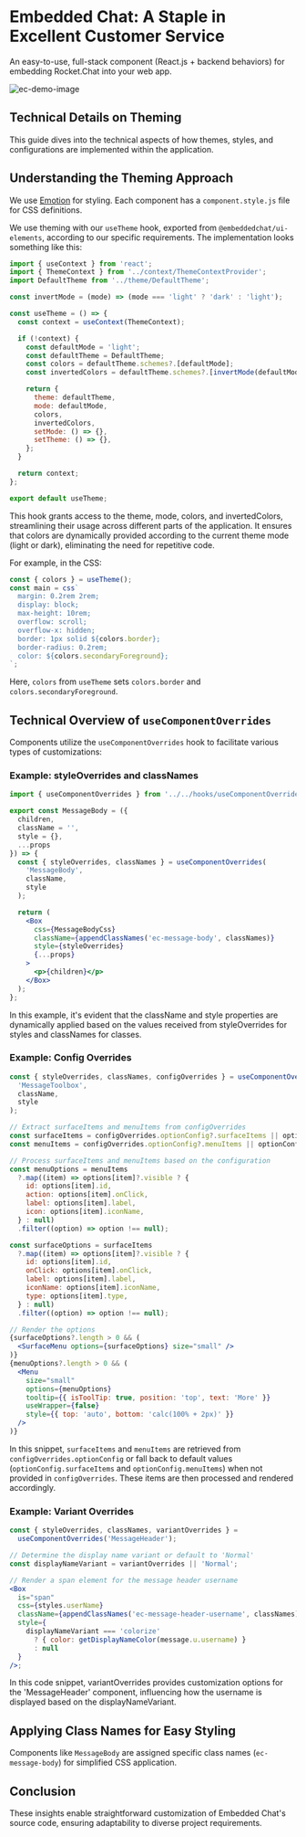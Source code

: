 # Embedded Chat: A Staple in Excellent Customer Service

An easy-to-use, full-stack component (React.js + backend behaviors) for embedding Rocket.Chat into your web app.

![ec-demo-image](https://github.com/RocketChat/EmbeddedChat/assets/78961432/b85c7b8a-65e2-4a90-a843-f4072c942ac0)

## Technical Details on Theming

This guide dives into the technical aspects of how themes, styles, and configurations are implemented within the application.

## Understanding the Theming Approach

We use [Emotion](https://emotion.sh/) for styling. Each component has a `component.style.js` file for CSS definitions.

We use theming with our `useTheme` hook, exported from `@embeddedchat/ui-elements`, according to our specific requirements. The implementation looks something like this:

```jsx
import { useContext } from 'react';
import { ThemeContext } from '../context/ThemeContextProvider';
import DefaultTheme from '../theme/DefaultTheme';

const invertMode = (mode) => (mode === 'light' ? 'dark' : 'light');

const useTheme = () => {
  const context = useContext(ThemeContext);

  if (!context) {
    const defaultMode = 'light';
    const defaultTheme = DefaultTheme;
    const colors = defaultTheme.schemes?.[defaultMode];
    const invertedColors = defaultTheme.schemes?.[invertMode(defaultMode)];

    return {
      theme: defaultTheme,
      mode: defaultMode,
      colors,
      invertedColors,
      setMode: () => {},
      setTheme: () => {},
    };
  }

  return context;
};

export default useTheme;
```

This hook grants access to the theme, mode, colors, and invertedColors, streamlining their usage across different parts of the application. It ensures that colors are dynamically provided according to the current theme mode (light or dark), eliminating the need for repetitive code.

For example, in the CSS:

```jsx
const { colors } = useTheme();
const main = css`
  margin: 0.2rem 2rem;
  display: block;
  max-height: 10rem;
  overflow: scroll;
  overflow-x: hidden;
  border: 1px solid ${colors.border};
  border-radius: 0.2rem;
  color: ${colors.secondaryForeground};
`;
```

Here, `colors` from `useTheme` sets `colors.border` and `colors.secondaryForeground`.

## Technical Overview of `useComponentOverrides`

Components utilize the `useComponentOverrides` hook to facilitate various types of customizations:

### Example: styleOverrides and classNames

```jsx
import { useComponentOverrides } from '../../hooks/useComponentOverrides';

export const MessageBody = ({
  children,
  className = '',
  style = {},
  ...props
}) => {
  const { styleOverrides, classNames } = useComponentOverrides(
    'MessageBody',
    className,
    style
  );

  return (
    <Box
      css={MessageBodyCss}
      className={appendClassNames('ec-message-body', classNames)}
      style={styleOverrides}
      {...props}
    >
      <p>{children}</p>
    </Box>
  );
};
```

In this example, it's evident that the className and style properties are dynamically applied based on the values received from styleOverrides for styles and classNames for classes.

### Example: Config Overrides

```jsx
const { styleOverrides, classNames, configOverrides } = useComponentOverrides(
  'MessageToolbox',
  className,
  style
);

// Extract surfaceItems and menuItems from configOverrides
const surfaceItems = configOverrides.optionConfig?.surfaceItems || optionConfig.surfaceItems;
const menuItems = configOverrides.optionConfig?.menuItems || optionConfig.menuItems;

// Process surfaceItems and menuItems based on the configuration
const menuOptions = menuItems
  ?.map((item) => options[item]?.visible ? {
    id: options[item].id,
    action: options[item].onClick,
    label: options[item].label,
    icon: options[item].iconName,
  } : null)
  .filter((option) => option !== null);

const surfaceOptions = surfaceItems
  ?.map((item) => options[item]?.visible ? {
    id: options[item].id,
    onClick: options[item].onClick,
    label: options[item].label,
    iconName: options[item].iconName,
    type: options[item].type,
  } : null)
  .filter((option) => option !== null);

// Render the options
{surfaceOptions?.length > 0 && (
  <SurfaceMenu options={surfaceOptions} size="small" />
)}
{menuOptions?.length > 0 && (
  <Menu
    size="small"
    options={menuOptions}
    tooltip={{ isToolTip: true, position: 'top', text: 'More' }}
    useWrapper={false}
    style={{ top: 'auto', bottom: 'calc(100% + 2px)' }}
  />
)}
```

In this snippet, `surfaceItems` and `menuItems` are retrieved from `configOverrides.optionConfig` or fall back to default values (`optionConfig.surfaceItems` and `optionConfig.menuItems`) when not provided in `configOverrides`. These items are then processed and rendered accordingly.
### Example: Variant Overrides

```jsx
const { styleOverrides, classNames, variantOverrides } =
  useComponentOverrides('MessageHeader');

// Determine the display name variant or default to 'Normal'
const displayNameVariant = variantOverrides || 'Normal';

// Render a span element for the message header username
<Box
  is="span"
  css={styles.userName}
  className={appendClassNames('ec-message-header-username', classNames)}
  style={
    displayNameVariant === 'colorize'
      ? { color: getDisplayNameColor(message.u.username) }
      : null
  }
/>;
```

In this code snippet, variantOverrides provides customization options for the 'MessageHeader' component, influencing how the username is displayed based on the displayNameVariant.

## Applying Class Names for Easy Styling

Components like `MessageBody` are assigned specific class names (`ec-message-body`) for simplified CSS application.

## Conclusion

These insights enable straightforward customization of Embedded Chat's source code, ensuring adaptability to diverse project requirements.
